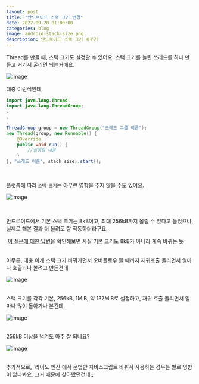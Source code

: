 ```yaml
---
layout: post
title: "안드로이드 스택 크기 변경"
date: 2022-09-20 01:00:00
categories: blog
image: android-stack-size.png
description: 안드로이드 스택 크기 바꾸기
---
```


Thread를 만들 때, 스택 크기도 설정할 수 있어요. 스택 크기를 늘린 쓰레드를 하나 만들고 거기서 굴리면 되는거에요.

![image]({{site.url}}{{site.baseurl}}/assets/images/thumb/android-stack-size.png)

대충 이런식인데,

```java
import java.lang.Thread;
import java.lang.ThreadGroup;
.
.
.
ThreadGroup group = new ThreadGroup("쓰레드 그룹 이름");
new Thread(group, new Runnable() {
    @Override
    public void run() {
        //실행할 내용
    }
}, "쓰레드 이름", stack_size).start();
```
<br>

플랫폼에 따라 `스택 크기`는 아무런 영향을 주지 않을 수도 있어요.

![image]({{site.url}}{{site.baseurl}}/assets/images/android-stack-size/0.png)

<br>

안드로이드에서 기본 스택 크기는 8kB이고, 최대 256kB까지 올릴 수 있다고 들었으나, 실제로 해본 결과 더 올려도 잘 작동하더라구요.

​
[이 질문에 대한 답변](https://stackoverflow.com/questions/16843357/what-is-the-android-ui-thread-stack-size-limit-and-how-to-overcome-it)을 확인해보면 사실 기본 크기도 8kB가 아니라 계속 바뀌는 듯

<br>
아무튼, 대충 이게 스택 크기 바꿔가면서 오버플로우 뜰 때까지 재귀호출 돌리면서 얼마나 호출되나 볼려고 만든건데

![image]({{site.url}}{{site.baseurl}}/assets/images/android-stack-size/1.png)

<br>
스택 크기를 각각 기본, 256kB, 1MiB, 약 137MiB로 설정하고, 재귀 호출 돌리면서 얼마나 많이 돌아가나 본건데,

![image]({{site.url}}{{site.baseurl}}/assets/images/android-stack-size/2.png)

<br>
256kB 이상을 넘겨도 아주 잘 되네요?

![image]({{site.url}}{{site.baseurl}}/assets/images/android-stack-size/3.png)

<br>
추가적으로, `라이노 엔진`에서 문법만 자바스크립트 바꿔서 사용하는 경우는 별로 영항이 없나봐요. 그거 때문에 찾아봤던건데;;
